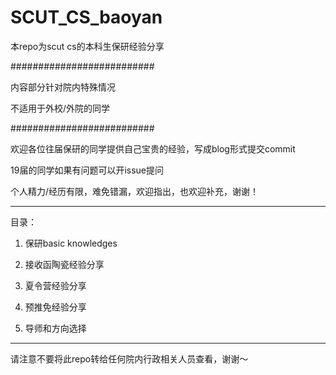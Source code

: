 # SCUT_CS_baoyan

本repo为scut cs的本科生保研经验分享

##########################

内容部分针对院内特殊情况

不适用于外校/外院的同学

##########################

欢迎各位往届保研的同学提供自己宝贵的经验，写成blog形式提交commit

19届的同学如果有问题可以开issue提问

个人精力/经历有限，难免错漏，欢迎指出，也欢迎补充，谢谢！

----------------------------

目录：

 1. 保研basic knowledges
 
 2. 接收函陶瓷经验分享
 
 3. 夏令营经验分享
 
 4. 预推免经验分享
 
 5. 导师和方向选择
 
---------------------------

请注意不要将此repo转给任何院内行政相关人员查看，谢谢～

